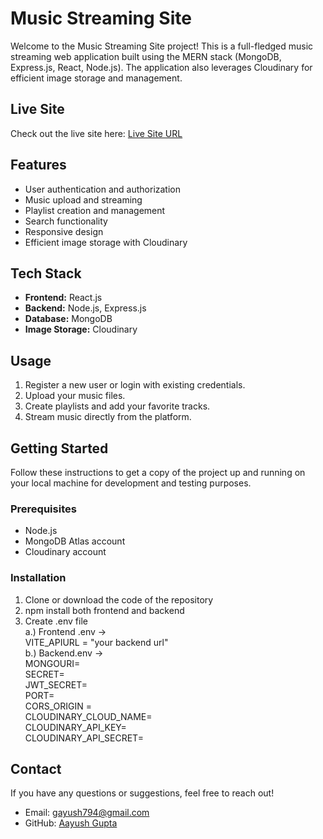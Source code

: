 # Music Streaming Site

Welcome to the Music Streaming Site project! This is a full-fledged music streaming web application built using the MERN stack (MongoDB, Express.js, React, Node.js). The application also leverages Cloudinary for efficient image storage and management.

## Live Site

Check out the live site here: [Live Site URL](https://groovygaana.vercel.app/)

## Features

- User authentication and authorization
- Music upload and streaming
- Playlist creation and management
- Search functionality
- Responsive design
- Efficient image storage with Cloudinary

## Tech Stack

- **Frontend:** React.js
- **Backend:** Node.js, Express.js
- **Database:** MongoDB
- **Image Storage:** Cloudinary
  
## Usage

1. Register a new user or login with existing credentials.
2. Upload your music files.
3. Create playlists and add your favorite tracks.
4. Stream music directly from the platform.

## Getting Started

Follow these instructions to get a copy of the project up and running on your local machine for development and testing purposes.

### Prerequisites
- Node.js
- MongoDB Atlas account
- Cloudinary account
  
### Installation

1. Clone or download the code of the repository
2. npm install both frontend and backend
3. Create .env file </br>
  a.) Frontend .env -> </br>
    VITE_APIURL = "your backend url" </br>
  b.) Backend.env -> </br>
    MONGOURI= </br>
    SECRET=</br>
    JWT_SECRET=</br>
    PORT=</br>
    CORS_ORIGIN = </br>
    CLOUDINARY_CLOUD_NAME=</br>
    CLOUDINARY_API_KEY=</br>
    CLOUDINARY_API_SECRET=</br>
    
## Contact

If you have any questions or suggestions, feel free to reach out!

- Email: gayush794@gmail.com
- GitHub: [Aayush Gupta](https://github.com/your-username)

